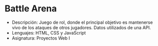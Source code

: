# Battle Arena
-	Descripción: Juego de rol, donde el principal objetivo es mantenerse vivo de los ataques de otros jugadores. Datos utilizados de una API.
-	Lenguajes: HTML, CSS y JavaScript
- Asignatura: Proyectos Web I
